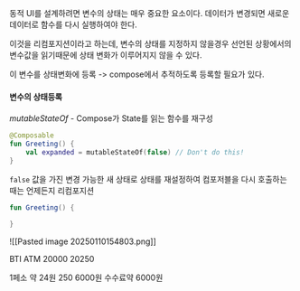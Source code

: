 
동적 UI를 설계하려면 변수의 상태는 매우 중요한 요소이다.
데이터가 변경되면 새로운 데이터로 함수를 다시 실행하여야 한다.

이것을 리컴포지션이라고 하는데, 변수의 상태를 지정하지 않을경우 
선언된 상황에서의 변수값을 읽기때문에 상태 변화가 이루어지지 않을 수 있다.

이 변수를 상태변화에 등록 -> compose에서 추적하도록 등록할 필요가 있다.

#### 변수의 상태등록

*mutableStateOf* - Compose가 State를 읽는 함수를 재구성

```kotlin
@Composable
fun Greeting() {
	val expanded = mutableStateOf(false) // Don't do this!
}
```

`false` 값을 가진 변경 가능한 새 상태로 상태를 재설정하여 컴포저블을 다시 호출하는 때는 언제든지 리컴포지션 


```kotlin
fun Greeting() {
	
}
```


![[Pasted image 20250110154803.png]]

BTI ATM        20000 20250 

1페소 약 24원
250 6000원  수수료약 6000원



